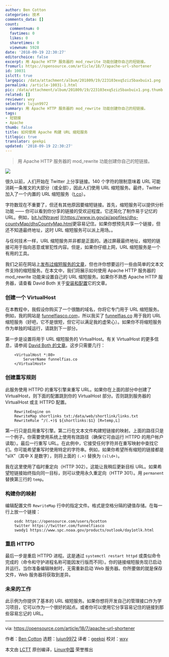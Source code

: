 ```yaml
---
author: Ben Cotton
categories: 技术
comments_data: []
count:
  commentnum: 0
  favtimes: 0
  likes: 0
  sharetimes: 0
  viewnum: 5928
date: '2018-09-19 22:30:27'
editorchoice: false
excerpt: 用 Apache HTTP 服务器的 mod_rewrite 功能创建你自己的短链接。
fromurl: https://opensource.com/article/18/7/apache-url-shortener
id: 10031
islctt: true
largepic: /data/attachment/album/201809/19/223103exq5ziz5baxbuix1.png
permalink: /article-10031-1.html
pic: /data/attachment/album/201809/19/223103exq5ziz5baxbuix1.png.thumb.jpg
related: []
reviewer: wxy
selector: lujun9972
summary: 用 Apache HTTP 服务器的 mod_rewrite 功能创建你自己的短链接。
tags:
- 短链接
- Apache
thumb: false
title: 如何使用 Apache 构建 URL 缩短服务
titlepic: true
translator: geekpi
updated: '2018-09-19 22:30:27'
---
```



> 
> 用 Apache HTTP 服务器的 mod\_rewrite 功能创建你自己的短链接。
> 
> 
> 


![](/data/attachment/album/201809/19/223103exq5ziz5baxbuix1.png)


很久以前，人们开始在 Twitter 上分享链接。140 个字符的限制意味着 URL 可能消耗一条推文的大部分（或全部），因此人们使用 URL 缩短服务。最终，Twitter 加入了一个内置的 URL 缩短服务（[t.co](http://t.co)）。


字符数现在不重要了，但还有其他原因要缩短链接。首先，缩短服务可以提供分析功能 —— 你可以看到你分享的链接的受欢迎程度。它还简化了制作易于记忆的 URL。例如，[bit.ly/INtravel](http://bit.ly/INtravel) 比<https://www.in.gov/ai/appfiles/dhs-countyMap/dhsCountyMap.html>更容易记住。如果你想预先共享一个链接，但还不知道最终地址，这时 URL 缩短服务可以派上用场。。


与任何技术一样，URL 缩短服务并非都是正面的。通过屏蔽最终地址，缩短的链接可用于指向恶意或冒犯性内容。但是，如果你仔细上网，URL 缩短服务是一个有用的工具。


我们之前在网站上[发布过缩短服务的文章](https://opensource.com/article/17/3/url-link-shortener)，但也许你想要运行一些由简单的文本文件支持的缩短服务。在本文中，我们将展示如何使用 Apache HTTP 服务器的 mod\_rewrite 功能来设置自己的 URL 缩短服务。如果你不熟悉 Apache HTTP 服务器，请查看 David Both 关于[安装和配置](https://opensource.com/article/18/2/how-configure-apache-web-server)它的文章。


### 创建一个 VirtualHost


在本教程中，我假设你购买了一个很酷的域名，你将它专门用于 URL 缩短服务。例如，我的网站是 [funnelfiasco.com](http://funnelfiasco.com)，所以我买了 [funnelfias.co](http://funnelfias.co) 用于我的 URL 缩短服务（好吧，它不是很短，但它可以满足我的虚荣心）。如果你不将缩短服务作为单独的域运行，请跳到下一部分。


第一步是设置将用于 URL 缩短服务的 VirtualHost。有关 VirtualHost 的更多信息，请参阅 [David Both 的文章](https://opensource.com/article/18/3/configuring-multiple-web-sites-apache)。这步只需要几行：



```
    <VirtualHost *:80>
        ServerName funnelfias.co
    </VirtualHost>
```

### 创建重写规则


此服务使用 HTTPD 的重写引擎来重写 URL。如果你在上面的部分中创建了 VirtualHost，则下面的配置跳到你的 VirtualHost 部分。否则跳到服务器的 VirtualHost 或主 HTTPD 配置。



```
    RewriteEngine on
    RewriteMap shortlinks txt:/data/web/shortlink/links.txt
    RewriteRule ^/(.+)$ ${shortlinks:$1} [R=temp,L]
```

第一行只是启用重写引擎。第二行在文本文件构建短链接的映射。上面的路径只是一个例子。你需要使用系统上使用有效路径（确保它可由运行 HTTPD 的用户帐户读取）。最后一行重写 URL。在此例中，它接受任何字符并在重写映射中查找它们。你可能希望重写时使用特定的字符串。例如，如果你希望所有缩短的链接都是 “slX”（其中 X 是数字），则将上面的 `(.+)` 替换为 `(sl\d+)`。


我在这里使用了临时重定向（HTTP 302）。这能让我稍后更新目标 URL。如果希望短链接始终指向同一目标，则可以使用永久重定向（HTTP 301）。用 `permanent` 替换第三行的 `temp`。


### 构建你的映射


编辑配置文件 `RewriteMap` 行中的指定文件。格式是空格分隔的键值存储。在每一行上放一个链接：



```
    osdc https://opensource.com/users/bcotton
    twitter https://twitter.com/funnelfiasco
    swody1 https://www.spc.noaa.gov/products/outlook/day1otlk.html
```

### 重启 HTTPD


最后一步是重启 HTTPD 进程。这是通过 `systemctl restart httpd` 或类似命令完成的（命令和守护进程名称可能因发行版而不同）。你的链接缩短服务现已启动并运行。当你准备编辑映射时，无需重新启动 Web 服务器。你所要做的就是保存文件，Web 服务器将获取到差异。


### 未来的工作


此示例为你提供了基本的 URL 缩短服务。如果你想将开发自己的管理接口作为学习项目，它可以作为一个很好的起点。或者你可以使用它分享容易记住的链接到那些容易忘记的 URL。




---


via: <https://opensource.com/article/18/7/apache-url-shortener>


作者：[Ben Cotton](https://opensource.com/users/bcotton) 选题：[lujun9972](https://github.com/lujun9972) 译者：[geekpi](https://github.com/geekpi) 校对：[wxy](https://github.com/wxy)


本文由 [LCTT](https://github.com/LCTT/TranslateProject) 原创编译，[Linux中国](https://linux.cn/) 荣誉推出